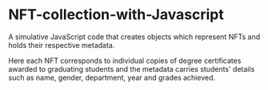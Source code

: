 # NFT-collection-with-Javascript
A simulative JavaScript code that creates objects which represent NFTs and holds their respective metadata.

Here each NFT corresponds to individual copies of degree certificates awarded to graduating students and the metadata carries students' details such as name, gender, department, year and grades achieved.
